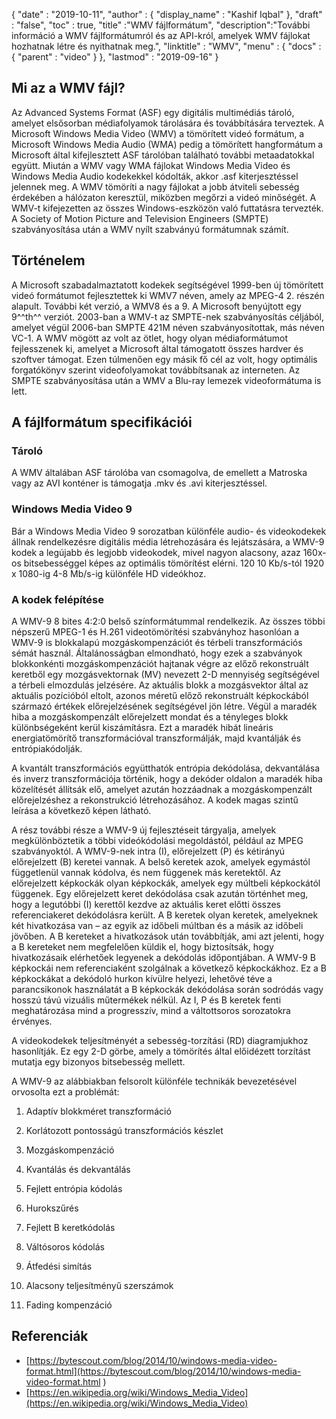 {
  "date" : "2019-10-11",
  "author" : {
    "display_name" : "Kashif Iqbal"
},
  "draft" : "false",
  "toc" : true,
  "title" :"WMV fájlformátum",
  "description":"További információ a WMV fájlformátumról és az API-król, amelyek WMV fájlokat hozhatnak létre és nyithatnak meg.",
  "linktitle" : "WMV",
  "menu" : {
    "docs" : {
      "parent" : "video"
}
},
  "lastmod" : "2019-09-16"
}

## Mi az a WMV fájl?

Az Advanced Systems Format (ASF) egy digitális multimédiás tároló, amelyet elsősorban médiafolyamok tárolására és továbbítására terveztek. A Microsoft Windows Media Video (WMV) a tömörített videó formátum, a Microsoft Windows Media Audio (WMA) pedig a tömörített hangformátum a Microsoft által kifejlesztett ASF tárolóban található további metaadatokkal együtt. Miután a WMV vagy WMA fájlokat Windows Media Video és Windows Media Audio kodekekkel kódolták, akkor .asf kiterjesztéssel jelennek meg. A WMV tömöríti a nagy fájlokat a jobb átviteli sebesség érdekében a hálózaton keresztül, miközben megőrzi a videó minőségét. A WMV-t kifejezetten az összes Windows-eszközön való futtatásra tervezték. A Society of Motion Picture and Television Engineers (SMPTE) szabványosítása után a WMV nyílt szabványú formátumnak számít.

## Történelem ##

A Microsoft szabadalmaztatott kodekek segítségével 1999-ben új tömörített videó formátumot fejlesztettek ki WMV7 néven, amely az MPEG-4 2. részén alapult. További két verzió, a WMV8 és a 9. A Microsoft benyújtott egy 9^^th^^ verziót. 2003-ban a WMV-t az SMPTE-nek szabványosítás céljából, amelyet végül 2006-ban SMPTE 421M néven szabványosítottak, más néven VC-1. A WMV mögött az volt az ötlet, hogy olyan médiaformátumot fejlesszenek ki, amelyet a Microsoft által támogatott összes hardver és szoftver támogat. Ezen túlmenően egy másik fő cél az volt, hogy optimális forgatókönyv szerint videofolyamokat továbbítsanak az interneten. Az SMPTE szabványosítása után a WMV a Blu-ray lemezek videoformátuma is lett.

## A fájlformátum specifikációi

### Tároló

A WMV általában ASF tárolóba van csomagolva, de emellett a Matroska vagy az AVI konténer is támogatja .mkv és .avi kiterjesztéssel.

### Windows Media Video 9

Bár a Windows Media Video 9 sorozatban különféle audio- és videokodekek állnak rendelkezésre digitális média létrehozására és lejátszására, a WMV-9 kodek a legújabb és legjobb videokodek, mivel nagyon alacsony, azaz 160x-os bitsebességgel képes az optimális tömörítést elérni. 120 10 Kb/s-tól 1920 x 1080-ig 4-8 Mb/s-ig különféle HD videókhoz.

### A kodek felépítése

A WMV-9 8 bites 4:2:0 belső színformátummal rendelkezik. Az összes többi népszerű MPEG-1 és H.261 videotömörítési szabványhoz hasonlóan a WMV-9 is blokkalapú mozgáskompenzációt és térbeli transzformációs sémát használ. Általánosságban elmondható, hogy ezek a szabványok blokkonkénti mozgáskompenzációt hajtanak végre az előző rekonstruált keretből egy mozgásvektornak (MV) nevezett 2-D mennyiség segítségével a térbeli elmozdulás jelzésére. Az aktuális blokk a mozgásvektor által az aktuális pozícióból eltolt, azonos méretű előző rekonstruált képkockából származó értékek előrejelzésének segítségével jön létre. Végül a maradék hiba a mozgáskompenzált előrejelzett mondat és a tényleges blokk különbségeként kerül kiszámításra. Ezt a maradék hibát lineáris energiatömörítő transzformációval transzformálják, majd kvantálják és entrópiakódolják.

A kvantált transzformációs együtthatók entrópia dekódolása, dekvantálása és inverz transzformációja történik, hogy a dekóder oldalon a maradék hiba közelítését állítsák elő, amelyet azután hozzáadnak a mozgáskompenzált előrejelzéshez a rekonstrukció létrehozásához. A kodek magas szintű leírása a következő képen látható.

A rész további része a WMV-9 új fejlesztéseit tárgyalja, amelyek megkülönböztetik a többi videókódolási megoldástól, például az MPEG szabványoktól. A WMV-9-nek intra (I), előrejelzett (P) és kétirányú előrejelzett (B) keretei vannak. A belső keretek azok, amelyek egymástól függetlenül vannak kódolva, és nem függenek más keretektől. Az előrejelzett képkockák olyan képkockák, amelyek egy múltbeli képkockától függenek. Egy előrejelzett keret dekódolása csak azután történhet meg, hogy a legutóbbi (I) kerettől kezdve az aktuális keret előtti összes referenciakeret dekódolásra került. A B keretek olyan keretek, amelyeknek két hivatkozása van – az egyik az időbeli múltban és a másik az időbeli jövőben. A B kereteket a hivatkozások után továbbítják, ami azt jelenti, hogy a B kereteket nem megfelelően küldik el, hogy biztosítsák, hogy hivatkozásaik elérhetőek legyenek a dekódolás időpontjában. A WMV-9 B képkockái nem referenciaként szolgálnak a következő képkockákhoz. Ez a B képkockákat a dekódoló hurkon kívülre helyezi, lehetővé téve a parancsikonok használatát a B képkockák dekódolása során sodródás vagy hosszú távú vizuális műtermékek nélkül. Az I, P és B keretek fenti meghatározása mind a progresszív, mind a váltottsoros sorozatokra érvényes.

A videokodekek teljesítményét a sebesség-torzítási (RD) diagramjukhoz hasonlítják. Ez egy 2-D görbe, amely a tömörítés által előidézett torzítást mutatja egy bizonyos bitsebesség mellett.

A WMV-9 az alábbiakban felsorolt különféle technikák bevezetésével orvosolta ezt a problémát:

1. Adaptív blokkméret transzformáció

2. Korlátozott pontosságú transzformációs készlet

3. Mozgáskompenzáció

4. Kvantálás és dekvantálás

5. Fejlett entrópia kódolás

6. Hurokszűrés

7. Fejlett B keretkódolás

8. Váltósoros kódolás

9. Átfedési simítás

10. Alacsony teljesítményű szerszámok

11. Fading kompenzáció

## Referenciák ##

* [https://bytescout.com/blog/2014/10/windows-media-video-format.html](https://bytescout.com/blog/2014/10/windows-media-video-format.html )
* [https://en.wikipedia.org/wiki/Windows_Media_Video](https://en.wikipedia.org/wiki/Windows_Media_Video)


